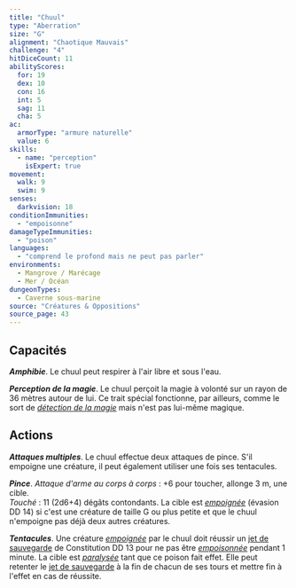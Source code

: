 ```yaml
---
title: "Chuul"
type: "Aberration"
size: "G"
alignment: "Chaotique Mauvais"
challenge: "4"
hitDiceCount: 11
abilityScores:
  for: 19
  dex: 10
  con: 16
  int: 5
  sag: 11
  cha: 5
ac:
  armorType: "armure naturelle"
  value: 6
skills:
  - name: "perception"
    isExpert: true
movement:
  walk: 9
  swim: 9
senses:
  darkvision: 18
conditionImmunities:
  - "empoisonne"
damageTypeImmunities:
  - "poison"
languages:
  - "comprend le profond mais ne peut pas parler"
environments:
  - Mangrove / Marécage
  - Mer / Océan
dungeonTypes:
  - Caverne sous-marine
source: "Créatures & Oppositions"
source_page: 43
---
```

## Capacités
_**Amphibie**_. Le chuul peut respirer à l'air libre et sous l'eau.

_**Perception de la magie**_. Le chuul perçoit la magie à volonté sur un rayon de 36 mètres autour de lui. Ce trait spécial fonctionne, par ailleurs, comme le sort de [_détection de la magie_](/grimoire/detection-de-la-magie/) mais n'est pas lui-même magique.

## Actions
_**Attaques multiples**_. Le chuul effectue deux attaques de pince. S'il empoigne une créature, il peut également utiliser une fois ses tentacules.

_**Pince**_. _Attaque d'arme au corps à corps_ : +6 pour toucher, allonge 3 m, une cible.  
_Touché_ : 11 (2d6+4) dégâts contondants. La cible est [_empoignée_](/gerer-la-sante-du-personnage/#empoigne) (évasion DD 14) si c'est une créature de taille G ou plus petite et que le chuul n'empoigne pas déjà deux autres créatures.

_**Tentacules**_. Une créature [_empoignée_](/gerer-la-sante-du-personnage/#empoigne) par le chuul doit réussir un [jet de sauvegarde](/utiliser-les-caracteristiques/#jets-de-sauvegarde) de Constitution DD 13 pour ne pas être [_empoisonnée_](/gerer-la-sante-du-personnage/#empoisonne) pendant 1 minute. La cible est [_paralysée_](/gerer-la-sante-du-personnage/#paralyse) tant que ce poison fait effet. Elle peut retenter le [jet de sauvegarde](/utiliser-les-caracteristiques/#jets-de-sauvegarde) à la fin de chacun de ses tours et mettre fin à l'effet en cas de réussite.
